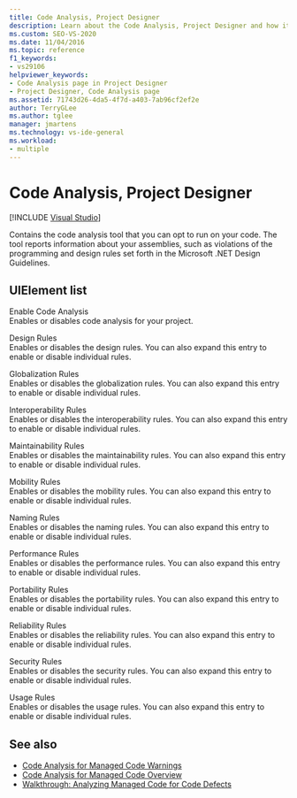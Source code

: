 ```yaml
---
title: Code Analysis, Project Designer
description: Learn about the Code Analysis, Project Designer and how it contains the code analysis tool that you can opt to run on your code.
ms.custom: SEO-VS-2020
ms.date: 11/04/2016
ms.topic: reference
f1_keywords:
- vs29106
helpviewer_keywords:
- Code Analysis page in Project Designer
- Project Designer, Code Analysis page
ms.assetid: 71743d26-4da5-4f7d-a403-7ab96cf2ef2e
author: TerryGLee
ms.author: tglee
manager: jmartens
ms.technology: vs-ide-general
ms.workload:
- multiple
---
```

# Code Analysis, Project Designer

 [!INCLUDE [Visual Studio](~/includes/applies-to-version/vs-not-mac.md)]

Contains the code analysis tool that you can opt to run on your code. The tool reports information about your assemblies, such as violations of the programming and design rules set forth in the Microsoft .NET Design Guidelines.

## UIElement list

Enable Code Analysis\
Enables or disables code analysis for your project.

Design Rules\
Enables or disables the design rules. You can also expand this entry to enable or disable individual rules.

Globalization Rules\
Enables or disables the globalization rules. You can also expand this entry to enable or disable individual rules.

Interoperability Rules\
Enables or disables the interoperability rules. You can also expand this entry to enable or disable individual rules.

Maintainability Rules\
Enables or disables the maintainability rules. You can also expand this entry to enable or disable individual rules.

Mobility Rules\
Enables or disables the mobility rules. You can also expand this entry to enable or disable individual rules.

Naming Rules\
Enables or disables the naming rules. You can also expand this entry to enable or disable individual rules.

Performance Rules\
Enables or disables the performance rules. You can also expand this entry to enable or disable individual rules.

Portability Rules\
Enables or disables the portability rules. You can also expand this entry to enable or disable individual rules.

Reliability Rules\
Enables or disables the reliability rules. You can also expand this entry to enable or disable individual rules.

Security Rules\
Enables or disables the security rules. You can also expand this entry to enable or disable individual rules.

Usage Rules\
Enables or disables the usage rules. You can also expand this entry to enable or disable individual rules.

## See also

- [Code Analysis for Managed Code Warnings](/dotnet/fundamentals/code-analysis/quality-rules/index)
- [Code Analysis for Managed Code Overview](../../code-quality/code-analysis-for-managed-code-overview.md)
- [Walkthrough: Analyzing Managed Code for Code Defects](../../code-quality/walkthrough-analyzing-managed-code-for-code-defects.md)

